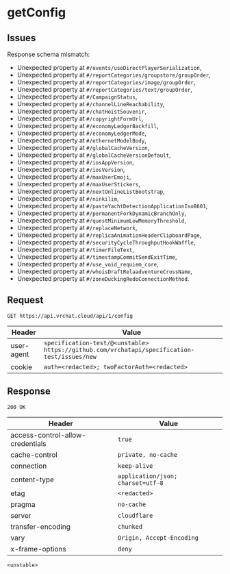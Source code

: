 # getConfig

## Issues
Response schema mismatch:
* Unexpected property at ``#/events/useDirectPlayerSerialization``,
* Unexpected property at ``#/reportCategories/groupstore/groupOrder``,
* Unexpected property at ``#/reportCategories/image/groupOrder``,
* Unexpected property at ``#/reportCategories/text/groupOrder``,
* Unexpected property at ``#/CampaignStatus``,
* Unexpected property at ``#/channelLineReachability``,
* Unexpected property at ``#/chatHoistSouvenir``,
* Unexpected property at ``#/copyrightFormUrl``,
* Unexpected property at ``#/economyLedgerBackfill``,
* Unexpected property at ``#/economyLedgerMode``,
* Unexpected property at ``#/ethernetModelBody``,
* Unexpected property at ``#/globalCacheVersion``,
* Unexpected property at ``#/globalCacheVersionDefault``,
* Unexpected property at ``#/iosAppVersion``,
* Unexpected property at ``#/iosVersion``,
* Unexpected property at ``#/maxUserEmoji``,
* Unexpected property at ``#/maxUserStickers``,
* Unexpected property at ``#/nextOnlineListBootstrap``,
* Unexpected property at ``#/ninkilim``,
* Unexpected property at ``#/pasteYachtDetectionApplicationIso8601``,
* Unexpected property at ``#/permanentForkDynamicBranchOnly``,
* Unexpected property at ``#/questMinimumLowMemoryThreshold``,
* Unexpected property at ``#/replaceNetwork``,
* Unexpected property at ``#/replicaAnimationHeaderClipboardPage``,
* Unexpected property at ``#/securityCycleThroughputHookWaffle``,
* Unexpected property at ``#/timerFileText``,
* Unexpected property at ``#/timestampCommitSendExitTime``,
* Unexpected property at ``#/use_void_requiem_core``,
* Unexpected property at ``#/whoisDraftRelaadventureCrossName``,
* Unexpected property at ``#/zoneDuckingRedoConnectionMethod``.
## Request
`GET https://api.vrchat.cloud/api/1/config`

| Header | Value |
| ------ | ----- |
| user-agent | `specification-test/@<unstable> https://github.com/vrchatapi/specification-test/issues/new` |
| cookie | `auth=<redacted>; twoFactorAuth=<redacted>` |


## Response
`200 OK`

| Header | Value |
| ------ | ----- |
| access-control-allow-credentials | `true` |
| cache-control | `private, no-cache` |
| connection | `keep-alive` |
| content-type | `application/json; charset=utf-8` |
| etag | `<redacted>` |
| pragma | `no-cache` |
| server | `cloudflare` |
| transfer-encoding | `chunked` |
| vary | `Origin, Accept-Encoding` |
| x-frame-options | `deny` |

```jsonc
<unstable>
```

